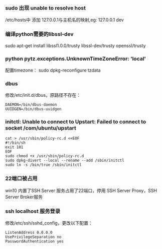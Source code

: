 ### sudo 出现 unable to resolve host
/etc/hosts中 添加 127.0.0.1与主机名的映射,eg:
127.0.0.1   dev

### 编译python需要的libssl-dev
sudo apt-get install libssl1.0.0/trusty libssl-dev/trusty openssl/trusty

### python pytz.exceptions.UnknownTimeZoneError: 'local'
配置timezone：
sudo dpkg-reconfigure tzdata

### dbus 
修改/etc/init.d/dbus，原路径不存在：
```
DAEMON=/bin/dbus-daemon
UUIDGEN=/bin/dbus-uuidgen
```

### initctl: Unable to connect to Upstart: Failed to connect to socket /com/ubuntu/upstart
```
cat > /usr/sbin/policy-rc.d <<EOF
#!/bin/sh
exit 101
EOF
sudo chmod +x /usr/sbin/policy-rc.d
sudo dpkg-divert --local --rename --add /sbin/initctl
sudo ln -s /bin/true /sbin/initctl
```
### 22端口被占用
win10 内置了SSH Server 服务占用了22端口，停用 SSH Server Proxy，SSH Server Broker服务

### ssh localhost 服务登录
修改/etc/ssh/sshd_config，更改以下配置：
```
ListenAddress 0.0.0.0
UsePrivilegeSeparation no
PasswordAuthentication yes
```
